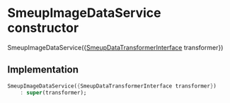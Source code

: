 


# SmeupImageDataService constructor







SmeupImageDataService({[SmeupDataTransformerInterface](../../smeup_services_transformers_smeup_data_transformer_interface/SmeupDataTransformerInterface-class.md) transformer})





## Implementation

```dart
SmeupImageDataService({SmeupDataTransformerInterface transformer})
    : super(transformer);
```







